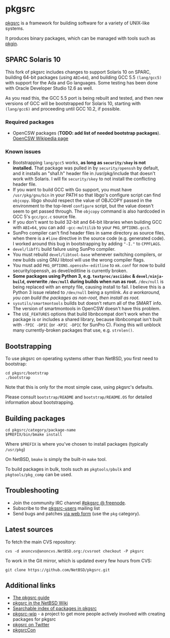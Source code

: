 pkgsrc
======

[pkgsrc](https://pkgsrc.org) is a framework for building software for a
variety of UNIX-like systems.

It produces binary packages, which can be managed with tools such as
[pkgin](http://pkgin.net/).

SPARC Solaris 10
----------------

This fork of pkgsrc includes changes to support Solaris 10 on SPARC,
building 64-bit packages (using `ABI=64`), and building GCC 5.5
`(lang/gcc5)` with support for the Ada and Go languages. Some testing
has been done with Oracle Developer Studio 12.6 as well.

As you read this, the GCC 5.5 port is being rebuilt and tested, and
then new versions of GCC will be bootstrapped for Solaris 10, starting
with `(lang/gcc6)` and proceeding until GCC 10.2, if possible.

### Required packages

- OpenCSW packages (**TODO: add list of needed bootstrap packages**).
  [OpenCSW Wikipedia page](https://en.wikipedia.org/wiki/OpenCSW)

### Known issues

- Bootstrapping `lang/gcc5` works, **as long as `security/skey` is not installed.**
  That package was pulled in by `security/openssh` by default, and it installs
  an "sha1.h" header file in /usr/pkg/include that doesn't work with Solaris.
  I will fix `security/skey` to not install the conflicting header file.
- If you want to build GCC with Go support, you must have `/usr/pkg/gnu/bin`
  in your PATH so that libgo's configure script can find `objcopy`. libgo
  should respect the value of OBJCOPY passed in the environment to the top-level
  `configure` script, but the value doesn't seem to get passed through.
  The `objcopy` command is also hardcoded in GCC 5's `gcc/gcc.c` source file.
- If you don't want to build 32-bit and 64-bit libraries when building GCC
  with `ABI=64`, you can add `-gcc-multilib` to your `PKG_OPTIONS.gcc5`.
- SunPro compiler can't find header files in same directory as source files,
  when there is a `#line` directive in the source code (e.g. generated code).
  I worked around this bug in bootstrapping by adding `"-I."` to `CPPFLAGS`.
- `devel/libffi` build failure using SunPro compiler.
- You must rebuild `devel/libtool-base` whenever switching compilers, or
  new builds using GNU libtool will use the wrong compiler flags.
- You must add `PKG_OPTIONS.openssh=-editline` to `mk.conf` for now to build
  security/openssh, as devel/editline is currently broken.
- **Some packages using Python 3, e.g. `textproc/asciidoc` & `devel/ninja-build`,
  overwrite `/dev/null` during builds when run as root.**
  `/dev/null` is being replaced with an empty file, causing install to fail.
  I believe this is a Python 3 issue related to `/dev/null` being a symlink.
  *As a workaround, you can build the packages as non-root, then install as root.*
- `sysutils/smartmontools` builds but doesn't return all of the SMART info.
  The version of smartmontools in OpenCSW doesn't have this problem.
- The `USE_FEATURES` options that build libnbcompat don't work when the package
  is or includes a shared library, because libnbcompat isn't built with `-fPIC -DPIC`
  (or `-KPIC -DPIC` for SunPro C). Fixing this will unblock many currently-broken
  packages that use, e.g. `strnlen()`.

Bootstrapping
-------------

To use pkgsrc on operating systems other than NetBSD, you first need to
bootstrap:

	cd pkgsrc/bootstrap
	./bootstrap

Note that this is only for the most simple case, using pkgsrc's defaults.

Please consult `bootstrap/README` and `bootstrap/README.OS` for detailed
information about bootstrapping.

Building packages
-----------------

	cd pkgsrc/category/package-name
	$PREFIX/bin/bmake install

Where `$PREFIX` is where you've chosen to install packages
(typically `/usr/pkg`)

On NetBSD, `bmake` is simply the built-in `make` tool.

To build packages in bulk, tools such as `pkgtools/pbulk` and
`pkgtools/pkg_comp` can be used.

Troubleshooting
---------------

- Join the community IRC channel [#pkgsrc @ freenode](https://webchat.freenode.net/?channels=#pkgsrc).
- Subscribe to the [pkgsrc-users](https://netbsd.org/mailinglists/#pkgsrc-users) mailing list
- Send bugs and patches [via web form](https://www.netbsd.org/cgi-bin/sendpr.cgi?gndb=netbsd) (use the `pkg` category).

Latest sources
--------------

To fetch the main CVS repository:

	cvs -d anoncvs@anoncvs.NetBSD.org:/cvsroot checkout -P pkgsrc

To work in the Git mirror, which is updated every few hours from CVS:

	git clone https://github.com/NetBSD/pkgsrc.git

Additional links
----------------

- [The pkgsrc guide](https://www.netbsd.org/docs/pkgsrc/)
- [pkgsrc in the NetBSD Wiki](https://wiki.netbsd.org/pkgsrc/)
- [Searchable index of packages in pkgsrc](http://pkgsrc.se/)
- [pkgsrc-wip](https://pkgsrc.org/wip/) - a project to get more people actively involved with creating packages for pkgsrc
- [pkgsrc on Twitter](https://twitter.com/pkgsrc)
- [pkgsrcCon](https://pkgsrc.org/pkgsrcCon)
